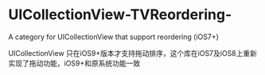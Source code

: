 # UICollectionView-TVReordering-
A category for UICollectionView that support reordering (iOS7+)

UICollectionView 只在iOS9+版本才支持拖动排序，这个库在iOS7及iOS8上重新实现了拖动功能，iOS9+和原系统功能一致
